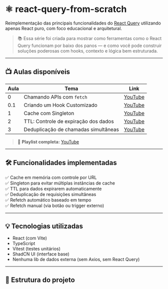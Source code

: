 # ⚛️ react-query-from-scratch

Reimplementação das principais funcionalidades do [React Query](https://tanstack.com/query/latest) utilizando apenas React puro, com foco educacional e arquitetural.

> 📚 Essa série foi criada para mostrar como ferramentas como o React Query funcionam por baixo dos panos — e como você pode construir soluções poderosas com hooks, contexto e lógica bem estruturada.

---

## 📺 Aulas disponíveis

| Aula | Tema                                               | Link |
|------|----------------------------------------------------|------|
| 0    | Chamando APIs com `fetch`                          | [YouTube](https://www.youtube.com/watch?v=mvZEk04Sfqg&t=114s&pp=0gcJCc4JAYcqIYzv) |
| 0.1  | Criando um Hook Customizado                        | [YouTube](https://www.youtube.com/watch?v=_LfhdqNfJcQ&t=9s) |
| 1    | Cache com Singleton                                | [YouTube](https://www.youtube.com/watch?v=hzTLT_tFsnw) |
| 2    | TTL: Controle de expiração dos dados               | [YouTube](https://www.youtube.com/watch?v=4NB_5ZPnJHU&t=15s) |
| 3    | Deduplicação de chamadas simultâneas               | [YouTube](https://www.youtube.com/watch?v=59t9QSATWAQ&t=16s) |

> 🔗 **Playlist completa:** [YouTube](#)

---

## 🛠 Funcionalidades implementadas

✅ Cache em memória com controle por URL  
✅ Singleton para evitar múltiplas instâncias de cache  
✅ TTL para dados expirarem automaticamente  
✅ Deduplicação de requisições simultâneas  
✅ Refetch automático baseado em tempo  
✅ Refetch manual (via botão ou trigger externo)

---

## 💡 Tecnologias utilizadas

- React (com Vite)
- TypeScript
- Vitest (testes unitários)
- ShadCN UI (interface base)
- Nenhuma lib de dados externa (sem Axios, sem React Query)

---

## 📁 Estrutura do projeto


